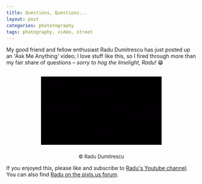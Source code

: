 ```yaml
---
title: Questions, Questions...
layout: post
categories: phototography
tags: photography, video, street 
---
```


My good friend and fellow enthusiast Radu Dumitrescu has just posted up an 'Ask Me Anything' video; I love stuff like this, so I fired through more than my fair share of questions&nbsp;– _sorry to hog the limelight, Radu!_ 😁

<div>
<center>
<a href="https://m.youtube.com/watch?v=ts2gEClrzuQ">
<!-- <img src="https://i.ytimg.com/vi/ts2gEClrzuQ/mqdefault.jpg" --> <img src="https://raw.githubusercontent.com/martbetz/martbetz.github.io/main/_includes/custom/youtube-video-gif.gif" style="padding-top: 15px;" class="align-center" alt="1kwords AMA" width="320"></a>
</center>

<p style="text-align:center; padding-top: 5px;">
  <font size=" 2">
© Radu Dumitrescu
  </font>
</p>
</div>

If you enjoyed this, please like and subscribe to [Radu's Youtube channel](https://m.youtube.com/@1kwords). You can also find [Radu on the pixls.us forum](https://discuss.pixls.us/u/zerosapte/summary).

<!-- permission sort and granted from content creator and copyright holder: https://discuss.pixls.us/t/closed-ama-collecting-questions/39874/31?u=martbetz -->
